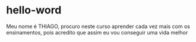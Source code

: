 # hello-word
Meu nome é THIAGO, procuro neste curso aprender cada vez mais com os ensinamentos, pois acredito que assim eu vou conseguir uma vida melhor
